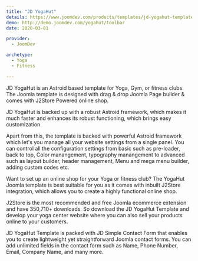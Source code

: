```yaml
---
title: "JD YogaHut"
details: https://www.joomdev.com/products/templates/jd-yogahut-template
demo: http://demo.joomdev.com/yogahut/toolbar
date: 2020-03-01

provider: 
  - JoomDev

archetype:
  - Yoga
  - Fitness

---
```


JD YogaHut is an Astroid based template for Yoga, Gym, or fitness clubs. The Joomla template is designed with drag & drop Joomla Page builder & comes with J2Store Powered online shop.

JD YogaHut is backed up with a robust Astroid framework, which makes it much faster and enhances its robust functioning, which brings easy customization.

Apart from this, the template is backed with powerful Astroid framework which let's you manage all your website settings from a single panel. You can control all the configuration settings from basic such as pre-loader, back to top, Color manangement, typography manangement to advanced such as layout builder, header management, Menu and mega menu builder, adding custom codes etc. 

Want to set up an online shop for your Yoga or fitness club? The YogaHut Joomla template is best suitable for you as it comes with inbuilt J2Store integration, which allows you to create a highly functional online shop.

J2Store is the most recommended and free Joomla ecommerce extension and have 350,710+ downloads. So download the JD YogaHut Template and develop your yoga center website where you can also sell your products online to your customers.

JD YogaHut Template is packed with JD Simple Contact Form that enables you to create lightweight yet straightforward Joomla contact forms. You can add unlimited fields in the contact form such as Name, Phone Number, Email, Company Name, and many more.